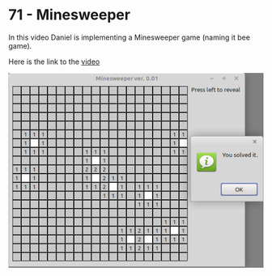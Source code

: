 # 71 - Minesweeper

In this video Daniel is implementing a Minesweeper game (naming it bee game).

Here is the link to the [video](https://www.youtube.com/watch?v=LFU5ZlrR21E)

![](preview.png)

